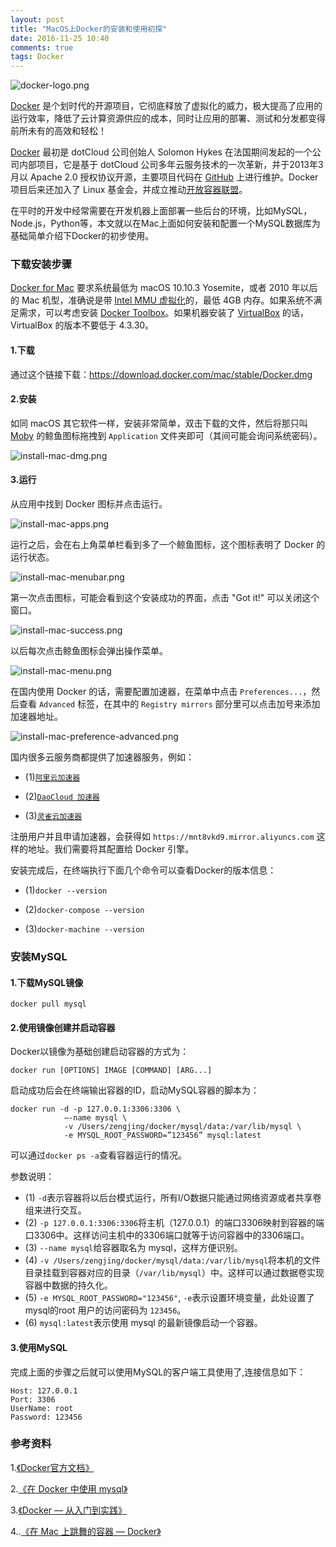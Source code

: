 ```yaml
---
layout: post
title: "MacOS上Docker的安装和使用初探"
date: 2016-11-25 10:40
comments: true
tags: Docker
---
```


![docker-logo.png](/images/mac-docker-install/docker-logo-compressed.png)

[Docker](http://www.docker.com/) 是个划时代的开源项目，它彻底释放了虚拟化的威力，极大提高了应用的运行效率，降低了云计算资源供应的成本，同时让应用的部署、测试和分发都变得前所未有的高效和轻松！

[Docker](http://www.docker.com/) 最初是 dotCloud 公司创始人 Solomon Hykes 在法国期间发起的一个公司内部项目，它是基于 dotCloud 公司多年云服务技术的一次革新，并于2013年3月以 Apache 2.0 授权协议开源，主要项目代码在 [GitHub](https://github.com/docker/docker) 上进行维护。Docker 项目后来还加入了 Linux 基金会，并成立推动[开放容器联盟](https://www.opencontainers.org/)。

在平时的开发中经常需要在开发机器上面部署一些后台的环境，比如MySQL，Node.js，Python等，本文就以在Mac上面如何安装和配置一个MySQL数据库为基础简单介绍下Docker的初步使用。

### 下载安装步骤

[Docker for Mac](https://docs.docker.com/docker-for-mac/) 要求系统最低为 macOS 10.10.3 Yosemite，或者 2010 年以后的 Mac 机型，准确说是带 [Intel MMU 虚拟化](https://en.wikipedia.org/wiki/X86_virtualization#Intel-VT-d)的，最低 4GB 内存。如果系统不满足需求，可以考虑安装 [Docker Toolbox](https://docs.docker.com/toolbox/overview/)。如果机器安装了 [VirtualBox](https://www.virtualbox.org/) 的话，VirtualBox 的版本不要低于 4.3.30。

#### 1.下载

通过这个链接下载：<https://download.docker.com/mac/stable/Docker.dmg>

#### 2.安装

如同 macOS 其它软件一样，安装非常简单，双击下载的文件，然后将那只叫 [Moby](https://blog.docker.com/2013/10/call-me-moby-dock/) 的鲸鱼图标拖拽到 `Application` 文件夹即可（其间可能会询问系统密码）。

![install-mac-dmg.png](/images/mac-docker-install/install-mac-dmg.png)

#### 3.运行

从应用中找到 Docker 图标并点击运行。

![install-mac-apps.png](/images/mac-docker-install/install-mac-apps.png)

运行之后，会在右上角菜单栏看到多了一个鲸鱼图标，这个图标表明了 Docker 的运行状态。

![install-mac-menubar.png](/images/mac-docker-install/install-mac-menubar.png)

第一次点击图标，可能会看到这个安装成功的界面，点击 "Got it!" 可以关闭这个窗口。

![install-mac-success.png](/images/mac-docker-install/install-mac-success.png)

以后每次点击鲸鱼图标会弹出操作菜单。

![install-mac-menu.png](/images/mac-docker-install/install-mac-menu.png)

在国内使用 Docker 的话，需要配置加速器，在菜单中点击 `Preferences...`，然后查看 `Advanced` 标签，在其中的 `Registry mirrors` 部分里可以点击加号来添加加速器地址。

![install-mac-preference-advanced.png](/images/mac-docker-install/install-mac-preference-advanced.png)

国内很多云服务商都提供了加速器服务，例如：

- (1)[`阿里云加速器`](https://cr.console.aliyun.com/#/accelerator)

- (2)[`DaoCloud 加速器`](https://www.daocloud.io/mirror#accelerator-doc)

- (3)[`灵雀云加速器`](http://docs.alauda.cn/feature/accelerator.html)

注册用户并且申请加速器，会获得如 `https://mnt8vkd9.mirror.aliyuncs.com` 这样的地址。我们需要将其配置给 Docker 引擎。

安装完成后，在终端执行下面几个命令可以查看Docker的版本信息：

- (1)`docker --version`

- (2)`docker-compose --version`

- (3)`docker-machine --version`

### 安装MySQL

#### 1.下载MySQL镜像

```
docker pull mysql
```

#### 2.使用镜像创建并启动容器

Docker以镜像为基础创建启动容器的方式为：

```
docker run [OPTIONS] IMAGE [COMMAND] [ARG...]
```

启动成功后会在终端输出容器的ID，启动MySQL容器的脚本为：

```
docker run -d -p 127.0.0.1:3306:3306 \
			–-name mysql \
			-v /Users/zengjing/docker/mysql/data:/var/lib/mysql \
			-e MYSQL_ROOT_PASSWORD=”123456” mysql:latest
```

可以通过`docker ps -a`查看容器运行的情况。

参数说明：

- (1)  `-d`表示容器将以后台模式运行，所有I/O数据只能通过网络资源或者共享卷组来进行交互。
- (2)  `-p 127.0.0.1:3306:3306`将主机（127.0.0.1）的端口3306映射到容器的端口3306中。这样访问主机中的3306端口就等于访问容器中的3306端口。
- (3) `--name mysql`给容器取名为 mysql，这样方便识别。
- (4) `-v /Users/zengjing/docker/mysql/data:/var/lib/mysql`将本机的文件目录挂载到容器对应的目录（`/var/lib/mysql`）中。这样可以通过数据卷实现容器中数据的持久化。
- (5) `-e MYSQL_ROOT_PASSWORD="123456"`, `-e`表示设置环境变量，此处设置了mysql的root 用户的访问密码为 `123456`。
- (6) `mysql:latest`表示使用 mysql 的最新镜像启动一个容器。

#### 3.使用MySQL

完成上面的步骤之后就可以使用MySQL的客户端工具使用了,连接信息如下：

```
Host: 127.0.0.1
Port: 3306
UserName: root
Password: 123456
```

### 参考资料

1.[《Docker官方文档》](https://docs.docker.com)

2.[《在 Docker 中使用 mysql》](http://beyondvincent.com/2016/09/10/2016-09-10-use-mysql-with-docker/)

3.[《Docker — 从入门到实践》](https://yeasy.gitbooks.io/docker_practice/content/)

4..[《在 Mac 上跳舞的容器 — Docker》](http://mp.weixin.qq.com/s?__biz=MjM5ODQ2MDIyMA==&mid=2650712620&idx=1&sn=39b33e0f1dfc335e165051b2983f9192&scene=1&srcid=0908wpvocqwawzRQwEu9N1N7#rd)


